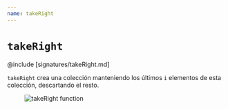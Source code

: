 ```yaml
---
name: takeRight
---
```


# `takeRight`

@include [signatures/takeRight.md]

`takeRight` crea una colección manteniendo los últimos `i` elementos de esta colección, descartando el resto.

<figure class="diagram">
  <img src="../images/takeRight.svg" alt="takeRight function">
  <!-- <figcaption class="diagram-desc"></figcaption> -->
</figure>
